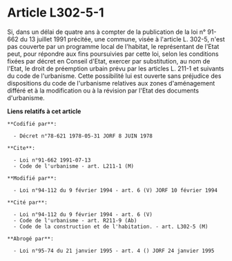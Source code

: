 # Article L302-5-1

Si, dans un délai de quatre ans à compter de la publication de la loi n° 91-662 du 13 juillet 1991 précitée, une commune,
visée à l'article L. 302-5, n'est pas couverte par un programme local de l'habitat, le représentant de l'Etat peut, pour
répondre aux fins poursuivies par cette loi, selon les conditions fixées par décret en Conseil d'Etat, exercer par
substitution, au nom de l'Etat, le droit de préemption urbain prévu par les articles L. 211-1 et suivants du code de
l'urbanisme. Cette possibilité lui est ouverte sans préjudice des dispositions du code de l'urbanisme relatives aux zones
d'aménagement différé et à la modification ou à la révision par l'Etat des documents d'urbanisme.

**Liens relatifs à cet article**

	**Codifié par**:

	  - Décret n°78-621 1978-05-31 JORF 8 JUIN 1978

	**Cite**:

	  - Loi n°91-662 1991-07-13
	  - Code de l'urbanisme - art. L211-1 (M)

	**Modifié par**:

	  - Loi n°94-112 du 9 février 1994 - art. 6 (V) JORF 10 février 1994

	**Cité par**:

	  - Loi n°94-112 du 9 février 1994 - art. 6 (V)
	  - Code de l'urbanisme - art. R211-9 (Ab)
	  - Code de la construction et de l'habitation. - art. L302-5 (M)

	**Abrogé par**:

	  - Loi n°95-74 du 21 janvier 1995 - art. 4 () JORF 24 janvier 1995
